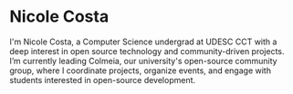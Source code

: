 # Nicole Costa
I'm Nicole Costa, a Computer Science undergrad at UDESC CCT with a deep interest in open source technology and community-driven projects. 
I’m currently leading Colmeia, our university's open-source community group, where I coordinate projects, organize events, and engage with students interested in open-source development.
